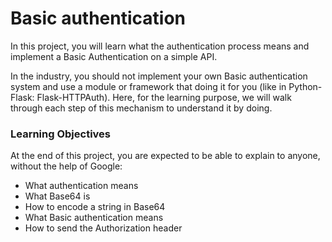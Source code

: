 # Basic authentication
In this project, you will learn what the authentication process means and implement a Basic Authentication on a simple API.

In the industry, you should not implement your own Basic authentication system and use a module or framework that doing it for you (like in Python-Flask: Flask-HTTPAuth). Here, for the learning purpose, we will walk through each step of this mechanism to understand it by doing.

### Learning Objectives
At the end of this project, you are expected to be able to explain to anyone, without the help of Google:

 - What authentication means
 - What Base64 is
 - How to encode a string in Base64
 - What Basic authentication means
 - How to send the Authorization header